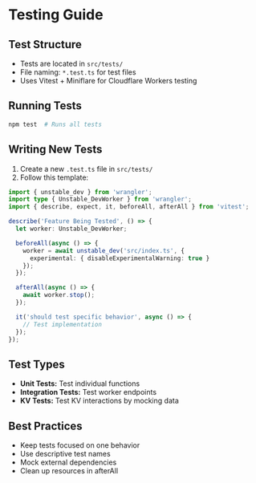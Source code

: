 # Testing Guide

## Test Structure
- Tests are located in `src/tests/`
- File naming: `*.test.ts` for test files
- Uses Vitest + Miniflare for Cloudflare Workers testing

## Running Tests
```bash
npm test  # Runs all tests
```

## Writing New Tests
1. Create a new `.test.ts` file in `src/tests/`
2. Follow this template:

```typescript
import { unstable_dev } from 'wrangler';
import type { Unstable_DevWorker } from 'wrangler';
import { describe, expect, it, beforeAll, afterAll } from 'vitest';

describe('Feature Being Tested', () => {
  let worker: Unstable_DevWorker;

  beforeAll(async () => {
    worker = await unstable_dev('src/index.ts', {
      experimental: { disableExperimentalWarning: true }
    });
  });

  afterAll(async () => {
    await worker.stop();
  });

  it('should test specific behavior', async () => {
    // Test implementation
  });
});
```

## Test Types
- **Unit Tests:** Test individual functions
- **Integration Tests:** Test worker endpoints
- **KV Tests:** Test KV interactions by mocking data

## Best Practices
- Keep tests focused on one behavior
- Use descriptive test names
- Mock external dependencies
- Clean up resources in afterAll
